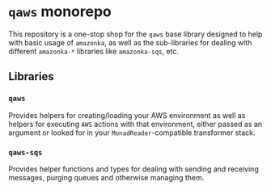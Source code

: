 # `qaws` monorepo

This repository is a one-stop shop for the `qaws` base library designed to help with basic usage of
`amazonka`, as well as the sub-libraries for dealing with different `amazonka-*` libraries like
`amazonka-sqs`, etc.

## Libraries

### `qaws`

Provides helpers for creating/loading your AWS environment as well as helpers for executing `AWS`
actions with that environment, either passed as an argument or looked for in your
`MonadReader`-compatible transformer stack.

### `qaws-sqs`

Provides helper functions and types for dealing with sending and receiving messages, purging queues
and otherwise managing them.